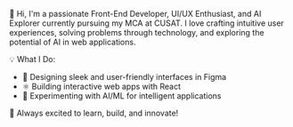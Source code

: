 👋 Hi, I'm a passionate Front-End Developer, UI/UX Enthusiast, and AI Explorer currently pursuing my MCA at CUSAT. I love crafting intuitive user experiences, solving problems through technology, and exploring the potential of AI in web applications.

💡 What I Do:

- 🎨 Designing sleek and user-friendly interfaces in Figma
- ⚛️ Building interactive web apps with React
- 🤖 Experimenting with AI/ML for intelligent applications

🚀 Always excited to learn, build, and innovate!

<!--
**anonymousecode/anonymousecode** is a ✨ _special_ ✨ repository because its `README.md` (this file) appears on your GitHub profile.

Here are some ideas to get you started:

- 🔭 I’m currently working on ...
- 🌱 I’m currently learning ...
- 👯 I’m looking to collaborate on ...
- 🤔 I’m looking for help with ...
- 💬 Ask me about ...
- 📫 How to reach me: ...
- 😄 Pronouns: ...
- ⚡ Fun fact: ...
-->
